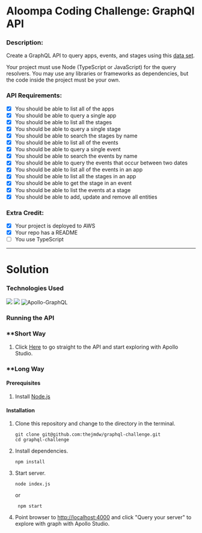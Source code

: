 # Aloompa Coding Challenge: GraphQl API

### Description:

Create a GraphQL API to query apps, events, and stages using this [data set](https://assets.aloompa.com.s3.amazonaws.com/rappers/hiphopfest.json).

Your project must use Node (TypeScript or JavaScript) for the query resolvers. You may use any libraries or frameworks as dependencies, but the code inside the project must be your own.

### API Requirements:
- [x] You should be able to list all of the apps
- [x] You should be able to query a single app
- [x] You should be able to list all the stages
- [x] You should be able to query a single stage
- [x] You should be able to search the stages by name
- [x] You should be able to list all of the events
- [x] You should be able to query a single event
- [x] You should be able to search the events by name
- [x] You should be able to query the events that occur between two dates
- [x] You should be able to list all of the events in an app
- [x] You should be able to list all the stages in an app
- [x] You should be able to get the stage in an event
- [x] You should be able to list the events at a stage
- [x] You should be able to add, update and remove all entities

### Extra Credit:
- [x] Your project is deployed to AWS
- [x] Your repo has a README
- [ ] You use TypeScript

---

# Solution

### Technologies Used


![](https://img.shields.io/badge/Node.js-43853D?style=for-the-badge&logo=node.js&logoColor=white) ![](https://img.shields.io/badge/JavaScript-323330?style=for-the-badge&logo=javascript&logoColor=F7DF1E) ![Apollo-GraphQL](https://img.shields.io/badge/-ApolloGraphQL-311C87?style=for-the-badge&logo=apollo-graphql)

### Running the API

### **Short Way

1. Click [Here](https://bzbkpb4mae.execute-api.us-east-1.amazonaws.com/dev/) to go straight to the API and start exploring with Apollo Studio.

### **Long Way
#### Prerequisites

1. Install [Node.js](https://nodejs.org/en/)

#### Installation

1. Clone this repository and change to the directory in the  terminal.
    ```
    git clone git@github.com:thejmdw/graphql-challenge.git
    cd graphql-challenge
    ```
2. Install dependencies.
    ```
    npm install
    ```
3. Start server.
    ```
    node index.js
    ```
    or
    ```
     npm start
    ```
4. Point browser to [http://localhost:4000](http://localhost:4000) and click "Query your server" to explore with graph with Apollo Studio.
